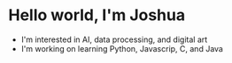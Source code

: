 # Hello world, I'm Joshua

- I'm interested in AI, data processing, and digital art
- I'm working on learning Python, Javascrip, C, and Java

